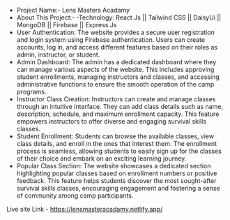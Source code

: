 - Project Name:- Lens Masters Acadamy
- About This Project:-
-Technology: React Js || Tailwind CSS || DaisyUi || MongoDB || Firebase || Express Js
- User Authentication: The website provides a secure user registration and login system using Firebase authentication. Users can create accounts, log in, and access different features based on their roles as admin, instructor, or student.
- Admin Dashboard: The admin has a dedicated dashboard where they can manage various aspects of the website. This includes approving student enrollments, managing instructors and classes, and accessing administrative functions to ensure the smooth operation of the camp programs.
- Instructor Class Creation: Instructors can create and manage classes through an intuitive interface. They can add class details such as name, description, schedule, and maximum enrollment capacity. This feature empowers instructors to offer diverse and engaging survival skills classes.
- Student Enrollment: Students can browse the available classes, view class details, and enroll in the ones that interest them. The enrollment process is seamless, allowing students to easily sign up for the classes of their choice and embark on an exciting learning journey.
- Popular Class Section: The website showcases a dedicated section highlighting popular classes based on enrollment numbers or positive feedback. This feature helps students discover the most sought-after survival skills classes, encouraging engagement and fostering a sense of community among camp participants.

Live site Link - https://lensmasteracadamy.netlify.app/
